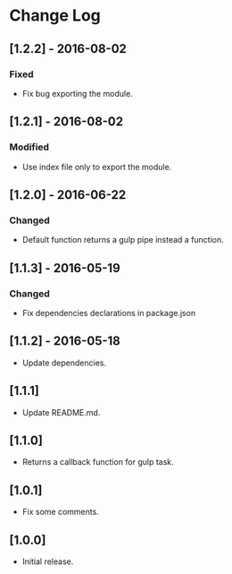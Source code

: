 # Change Log

## [1.2.2] - 2016-08-02

### Fixed
- Fix bug exporting the module.


## [1.2.1] - 2016-08-02

### Modified
- Use index file only to export the module.


## [1.2.0] - 2016-06-22

### Changed
- Default function returns a gulp pipe instead a function.


## [1.1.3] - 2016-05-19

### Changed
- Fix dependencies declarations in package.json


## [1.1.2] - 2016-05-18

* Update dependencies.


## [1.1.1]

* Update README.md.


## [1.1.0]

* Returns a callback function for gulp task.


## [1.0.1]

* Fix some comments.


## [1.0.0]

* Initial release.